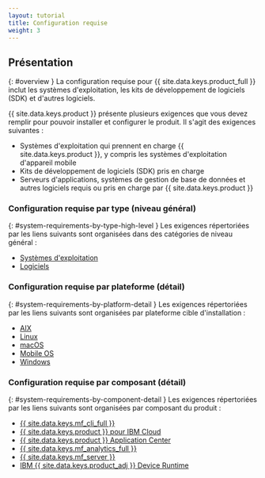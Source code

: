 ```yaml
---
layout: tutorial
title: Configuration requise
weight: 3
---
```

<!-- NLS_CHARSET=UTF-8 -->
## Présentation
{: #overview }
La configuration requise pour {{ site.data.keys.product_full }} inclut les systèmes d'exploitation, les kits de développement de logiciels (SDK) et d'autres logiciels.

{{ site.data.keys.product }} présente plusieurs exigences
que vous devez remplir pour pouvoir installer et configurer le produit. Il s'agit des exigences suivantes :

* Systèmes d'exploitation qui prennent en
charge {{ site.data.keys.product }}, y compris les systèmes
d'exploitation d'appareil mobile
* Kits de développement de logiciels (SDK) pris en charge
* Serveurs d'applications, systèmes de gestion de base de données et autres logiciels requis ou pris en charge par {{ site.data.keys.product }}

### Configuration requise par type (niveau général)
{: #system-requirements-by-type-high-level }
Les exigences répertoriées par les liens suivants sont organisées dans des
catégories de niveau général :

* [Systèmes d'exploitation](https://pic.dhe.ibm.com/infocenter/prodguid/v1r0/clarity-reports/report/html/osForProduct?deliverableId=366EEBA00BA011E5A377F80D5A43BD22)
* [Logiciels
](https://pic.dhe.ibm.com/infocenter/prodguid/v1r0/clarity-reports/report/html/prereqsForProduct?deliverableId=366EEBA00BA011E5A377F80D5A43BD22)

### Configuration requise par plateforme (détail)
{: #system-requirements-by-platform-detail }
Les exigences répertoriées par les liens suivants sont organisées par
plateforme cible d'installation :

* [AIX](https://pic.dhe.ibm.com/infocenter/prodguid/v1r0/clarity-reports/report/html/softwareReqsForProduct?deliverableId=366EEBA00BA011E5A377F80D5A43BD22&osPlatform=AIX)
* [Linux](https://pic.dhe.ibm.com/infocenter/prodguid/v1r0/clarity-reports/report/html/softwareReqsForProduct?deliverableId=366EEBA00BA011E5A377F80D5A43BD22&osPlatform=Linux)
* [macOS](https://pic.dhe.ibm.com/infocenter/prodguid/v1r0/clarity-reports/report/html/softwareReqsForProduct?deliverableId=366EEBA00BA011E5A377F80D5A43BD22&osPlatform=Mac%20OS)
* [Mobile OS](https://pic.dhe.ibm.com/infocenter/prodguid/v1r0/clarity-reports/report/html/softwareReqsForProduct?deliverableId=366EEBA00BA011E5A377F80D5A43BD22&osPlatform=Mobile%20OS)
* [Windows](https://pic.dhe.ibm.com/infocenter/prodguid/v1r0/clarity-reports/report/html/softwareReqsForProduct?deliverableId=366EEBA00BA011E5A377F80D5A43BD22&osPlatform=Windows)

### Configuration requise par composant (détail)
{: #system-requirements-by-component-detail }
Les exigences répertoriées par les liens suivants sont organisées par composant du
produit :

* [{{ site.data.keys.mf_cli_full }}](https://pic.dhe.ibm.com/infocenter/prodguid/v1r0/clarity-reports/report/html/softwareReqsForProduct?deliverableId=366EEBA00BA011E5A377F80D5A43BD22&osPlatforms=AIX%7CLinux%7CMac%20OS%7CMobile%20OS%7CWindows&duComponentIds=D011&mandatoryCapIds=1%7C13%7C132%7C26&optionalCapIds=30%7C9%7C121%7C26)
* [{{ site.data.keys.product }} pour IBM Cloud ](https://pic.dhe.ibm.com/infocenter/prodguid/v1r0/clarity-reports/report/html/softwareReqsForProduct?deliverableId=366EEBA00BA011E5A377F80D5A43BD22&osPlatforms=AIX%7CLinux%7CMac%20OS%7CMobile%20OS%7CWindows&duComponentIds=S012&mandatoryCapIds=1%7C13%7C132%7C26&optionalCapIds=30%7C9%7C121)
* [{{ site.data.keys.product }} Application Center](https://pic.dhe.ibm.com/infocenter/prodguid/v1r0/clarity-reports/report/html/softwareReqsForProduct?deliverableId=366EEBA00BA011E5A377F80D5A43BD22&osPlatforms=AIX%7CLinux%7CMac%20OS%7CMobile%20OS%7CWindows&duComponentIds=S002&mandatoryCapIds=1%7C13%7C132%7C26&optionalCapIds=30%7C9%7C121%7C26)
* [{{ site.data.keys.mf_analytics_full }}](https://pic.dhe.ibm.com/infocenter/prodguid/v1r0/clarity-reports/report/html/softwareReqsForProduct?deliverableId=366EEBA00BA011E5A377F80D5A43BD22&osPlatforms=AIX%7CLinux%7CMac%20OS%7CMobile%20OS%7CWindows&duComponentIds=S003&mandatoryCapIds=1%7C13%7C132%7C26&optionalCapIds=30%7C9%7C121%7C26)
* [{{ site.data.keys.mf_server }}](https://pic.dhe.ibm.com/infocenter/prodguid/v1r0/clarity-reports/report/html/softwareReqsForProduct?deliverableId=366EEBA00BA011E5A377F80D5A43BD22&osPlatforms=AIX%7CLinux%7CMac%20OS%7CMobile%20OS%7CWindows&duComponentIds=S004&mandatoryCapIds=1%7C13%7C132%7C26&optionalCapIds=30%7C9%7C121%7C26)
* [IBM {{ site.data.keys.product_adj }} Device Runtime](https://pic.dhe.ibm.com/infocenter/prodguid/v1r0/clarity-reports/report/html/softwareReqsForProduct?deliverableId=366EEBA00BA011E5A377F80D5A43BD22&osPlatforms=AIX%7CLinux%7CMac%20OS%7CMobile%20OS%7CWindows&duComponentIds=M007&mandatoryCapIds=1%7C13%7C132%7C26&optionalCapIds=30%7C9%7C121%7C26)
